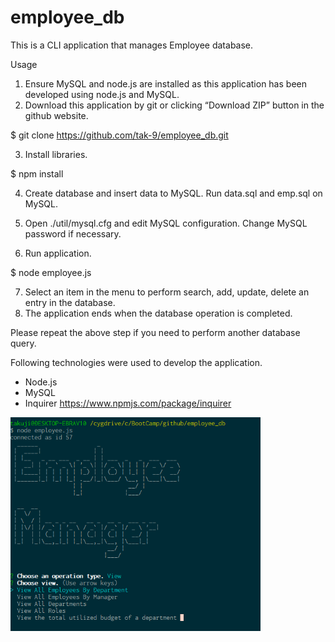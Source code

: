# employee_db
This is a CLI application that manages Employee database.  

Usage 

1.	Ensure MySQL and node.js are installed as this application has been developed using node.js and MySQL. 
2.	Download this application by git or clicking “Download ZIP” button in the github website. 

$ git clone https://github.com/tak-9/employee_db.git 

3.	Install libraries. 

$ npm install 

4.  Create database and insert data to MySQL. Run data.sql and emp.sql on MySQL. 

5.	Open ./util/mysql.cfg and edit MySQL configuration. Change MySQL password if necessary. 

6. Run application. 

$ node employee.js 

7.	Select an item in the menu to perform search, add, update, delete an entry in the database. 
8.	The application ends when the database operation is completed.  

Please repeat the above step if you need to perform another database query.  

Following technologies were used to develop the application.
* Node.js 
* MySQL
* Inquirer https://www.npmjs.com/package/inquirer


<img src="screencapture.png" width="400px">
